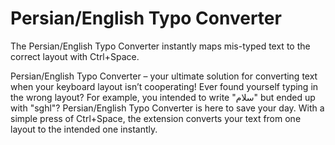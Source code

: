 # Persian/English Typo Converter
 The Persian/English Typo Converter instantly maps mis-typed text to the correct layout with Ctrl+Space.


Persian/English Typo Converter – your ultimate solution for converting text when your keyboard layout isn’t cooperating! Ever found yourself typing in the wrong layout? For example, you intended to write "سلام" but ended up with "sghl"? Persian/English Typo Converter is here to save your day. With a simple press of Ctrl+Space, the extension converts your text from one layout to the intended one instantly.
